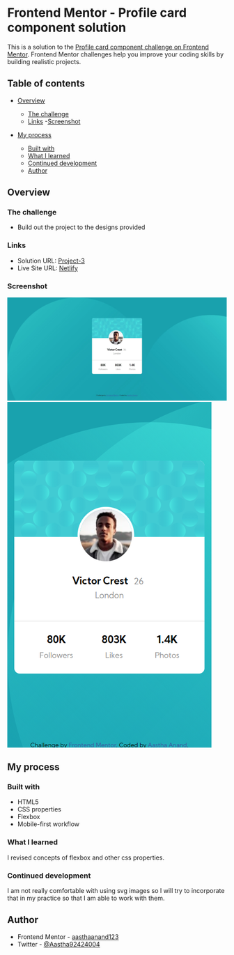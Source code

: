 # Frontend Mentor - Profile card component solution

This is a solution to the [Profile card component challenge on Frontend Mentor](https://www.frontendmentor.io/challenges/profile-card-component-cfArpWshJ). Frontend Mentor challenges help you improve your coding skills by building realistic projects.

## Table of contents

- [Overview](#overview)

  - [The challenge](#the-challenge)
  - [Links](#links) -[Screenshot](#Screenshot)

- [My process](#my-process)
  - [Built with](#built-with)
  - [What I learned](#what-i-learned)
  - [Continued development](#continued-development)
  - [Author](#author)

## Overview

### The challenge

- Build out the project to the designs provided

### Links

- Solution URL: [Project-3](https://github.com/aasthaanand123/Project-3)
- Live Site URL: [Netlify](https://profilecard1.netlify.app/)

### Screenshot

![Desktop View](./images/profilecard1.jpg)
![Mobile View](./images/mobile.png)

## My process

### Built with

- HTML5
- CSS properties
- Flexbox
- Mobile-first workflow

### What I learned

I revised concepts of flexbox and other css properties.

### Continued development

I am not really comfortable with using svg images so I will try to incorporate that in my practice so that I am able to work with them.

## Author

- Frontend Mentor - [aasthaanand123](https://www.frontendmentor.io/profile/aasthaanand123)
- Twitter - [@Aastha92424004](https://www.twitter.com/@Aastha92424004)
